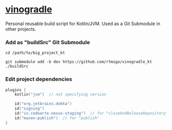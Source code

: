 # [vinogradle](https://github.com/rtmigo/vinogradle_kt)

Personal reusable build script for Kotlin/JVM. Used as a Git Submodule in other
projects.

### Add as "buildSrc" Git Submodule

```
cd /path/to/big_project_kt

git submodule add -b dev https://github.com/rtmigo/vinogradle_kt ./buildSrc
```

### Edit project dependencies

```kotlin
plugins {
    kotlin("jvm")  // not specifying version

    id("org.jetbrains.dokka")
    id("signing")
    id("io.codearte.nexus-staging")  // for "closeAndReleaseRepository"
    id("maven-publish")  // for "publish"
}
```